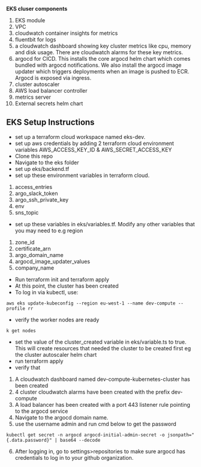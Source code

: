 **EKS cluser components**
1.  EKS module
2.  VPC
3. cloudwatch container insights for metrics
4. fluentbit for logs
5.  a cloudwatch dashboard showing key cluster metrics like cpu, memory and disk usage. There are cloudwatch alarms for these key metrics.
6.  argocd for CICD. This installs the core argocd helm chart which comes bundled with argocd notifications. We also install the argocd image updater which triggers deployments when an image is pushed to ECR. Argocd is exposed via ingress.
7.  cluster autoscaler
8.  AWS load balancer controller
9.  metrics server
10.  External secrets helm chart


## EKS Setup Instructions
- set up a terraform cloud workspace named eks-dev.
- set up aws credentials by adding 2 terraform cloud environment variables AWS_ACCESS_KEY_ID & AWS_SECRET_ACCESS_KEY
- Clone this repo
- Navigate to the eks folder
- set up eks/backend.tf
- set up these environment variables in terraform cloud.

1. access_entries
2. argo_slack_token
3. argo_ssh_private_key
4. env
5. sns_topic

- set up these variables in eks/variables.tf. Modify any other variables that you may need to e.g region

1. zone_id
2. certificate_arn
3. argo_domain_name
4. argocd_image_updater_values
5. company_name

- Run terraform init and terraform apply
- At this point, the cluster has been created
- To log in via kubectl, use:

`aws eks update-kubeconfig --region eu-west-1 --name dev-compute --profile rr`

- verify the worker nodes are ready

 `k get nodes`

- set the value of the cluster_created variable in eks/variable.ts to true. This will create resources that needed the cluster to be created first eg the cluster autoscaler helm chart
- run terraform apply
- verify that

1. A cloudwatch dashboard named dev-compute-kubernetes-cluster has been created
2. 4 cluster cloudwatch alarms have been created with the prefix dev-compute
3. A load balancer has been created with a port 443 listener rule pointing to the argocd service
4. Navigate to the argocd domain name.
5. use the username admin and run cmd below to get the password

`kubectl get secret -n argocd argocd-initial-admin-secret -o jsonpath="{.data.password}" | base64 --decode`

6. After logging in, go to settings>repositories to make sure argocd has credentials to log in to your github organization.
